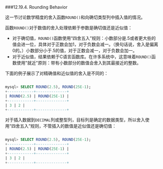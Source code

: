 ###12.19.4. Rounding Behavior

这一节讨论数学精度的舍入函数`ROUND()`和向确切类型列中插入值的情况。

函数`ROUND()`对于数值的舍入处理依赖于参数是确切值还是近似值：

* 对于确切值，`ROUND()`函数使用“四舍五入”规则：小数部分是.5或者更大些的值会进一位，具体对于正数会加1，对于负数会减一。（换句话说，舍入是偏离0的。）小数部分小于.5的值，对于正数会减一，对于负数会加一。
* 对于近似值，结果依赖于C语言函数库。在许多系统中，这意味着`ROUND()`函数使用"就近"原则：带有小数部分的数值会舍入到其最接近的整数。

下面的例子展示了对精确值和近似值的舍入是不同的：

```sql

mysql> SELECT ROUND(2.5), ROUND(25E-1);
+------------+--------------+
| ROUND(2.5) | ROUND(25E-1) |
+------------+--------------+
| 3 | 2 |
+------------+--------------+

```

对于插入数据到`DECIMAL`列或整型列，目标列是确定的数据类型，所以舍入使用“四舍五入”规则，不管插入的数值是近似值还是确切值：

```sql

mysql> SELECT ROUND(2.5), ROUND(25E-1);
+------------+--------------+
| ROUND(2.5) | ROUND(25E-1) |
+------------+--------------+
| 3 | 2 |
+------------+--------------+

```
